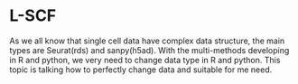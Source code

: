 # L-SCF
As we all know that single cell data have complex data structure, the main types are Seurat(rds) and sanpy(h5ad). With the multi-methods developing in R and python, we very need to change data type in R and python. This topic is talking how to perfectly change data and suitable for me need.
